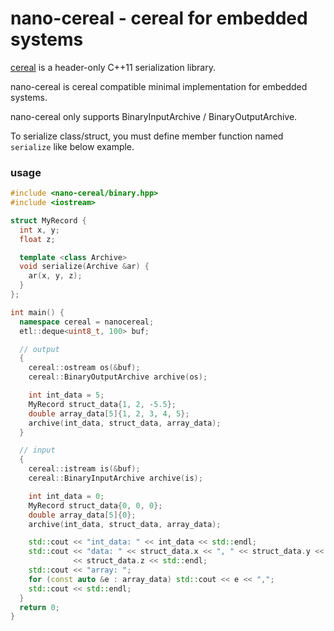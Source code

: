 nano-cereal - cereal for embedded systems
==========================================
[cereal](https://github.com/USCiLab/cereal) is a header-only C++11 serialization library.

nano-cereal is cereal compatible minimal implementation for embedded systems.

nano-cereal only supports BinaryInputArchive / BinaryOutputArchive.

To serialize class/struct, you must define member function named `serialize` like below example.


### usage
```cpp
#include <nano-cereal/binary.hpp>
#include <iostream>

struct MyRecord {
  int x, y;
  float z;

  template <class Archive>
  void serialize(Archive &ar) {
    ar(x, y, z);
  }
};

int main() {
  namespace cereal = nanocereal;
  etl::deque<uint8_t, 100> buf;

  // output
  {
    cereal::ostream os(&buf);
    cereal::BinaryOutputArchive archive(os);

    int int_data = 5;
    MyRecord struct_data{1, 2, -5.5};
    double array_data[5]{1, 2, 3, 4, 5};
    archive(int_data, struct_data, array_data);
  }

  // input
  {
    cereal::istream is(&buf);
    cereal::BinaryInputArchive archive(is);

    int int_data = 0;
    MyRecord struct_data{0, 0, 0};
    double array_data[5]{0};
    archive(int_data, struct_data, array_data);

    std::cout << "int_data: " << int_data << std::endl;
    std::cout << "data: " << struct_data.x << ", " << struct_data.y << ", "
              << struct_data.z << std::endl;
    std::cout << "array: ";
    for (const auto &e : array_data) std::cout << e << ",";
    std::cout << std::endl;
  }
  return 0;
}
```
